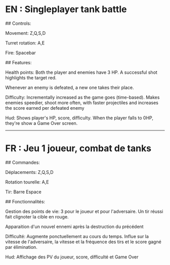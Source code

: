# EN : Singleplayer tank battle

## Controls:

Movement: Z,Q,S,D

Turret rotation: A,E

Fire: Spacebar


## Features:

Health points: Both the player and enemies have 3 HP. A successful shot highlights the target red.

Whenever an enemy is defeated, a new one takes their place.

Difficulty: Incrementally increased as the game goes (time-based). Makes enemies speedier, shoot more often, with faster projectiles and increases the score earned per defeated enemy

Hud: Shows player's HP, score, difficulty. When the player falls to 0HP, they're show a Game Over screen.

---

# FR : Jeu 1 joueur, combat de tanks

## Commandes:

Déplacements: Z,Q,S,D

Rotation tourelle: A,E

Tir: Barre Espace


## Fonctionnalités:

Gestion des points de vie: 3 pour le joueur et pour l'adversaire. Un tir réussi fait clignoter la cible en rouge.

Apparaition d'un nouvel ennemi après la destruction du précédent

Difficulté: Augmente ponctuellement au cours du temps. Influe sur la vitesse de l'adversaire, la vitesse et la fréquence des tirs et le score gagné par élimination.

Hud: Affichage des PV du joueur, score, difficulté et Game Over

